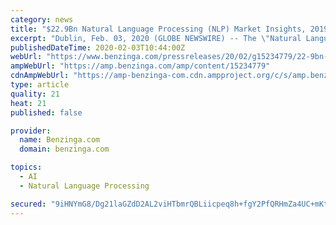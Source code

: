 ```yaml
---
category: news
title: "$22.9Bn Natural Language Processing (NLP) Market Insights, 2019-2024: Projected to Exhibit a CAGR of 19.7%"
excerpt: "Dublin, Feb. 03, 2020 (GLOBE NEWSWIRE) -- The \"Natural Language Processing Market Research Report: By Type, Deployment Type, Component, Application, Industry -"
publishedDateTime: 2020-02-03T10:44:00Z
webUrl: "https://www.benzinga.com/pressreleases/20/02/g15234779/22-9bn-natural-language-processing-nlp-market-insights-2019-2024-projected-to-exhibit-a-cagr-of-19"
ampWebUrl: "https://amp.benzinga.com/amp/content/15234779"
cdnAmpWebUrl: "https://amp-benzinga-com.cdn.ampproject.org/c/s/amp.benzinga.com/amp/content/15234779"
type: article
quality: 21
heat: 21
published: false

provider:
  name: Benzinga.com
  domain: benzinga.com

topics:
  - AI
  - Natural Language Processing

secured: "9iHNYmG8/Dg21laGZdD2AL2viHTbmrQBLiicpeq8h+fgY2PfQRHmZa4UC+mKtZg9C82wj7Q3cr2TqnqS6w3dUyxhYeqp7wdMNpgiWNFh2hqQnVzjf5eN8xsJBjxwPH/FqOdBCXelLhz5if1HzGrDvEo/hxk38uekLejiitvA16aQVnObPsJmza8Lq/g1ZZtimOmJvyJGaOBBtfWO9OBqSrKdL75P3SxNSXoFiZvEqTpaJpZRXaaUZymYWVpYguKkp8KyFkeiEYy1A+CB4Gp64qHcGWEN5fWNjuRJLk8Nfq7wNEvM1DkWyd75A4DWte5k;l/xdCVcmvXDmrH1C5Qp7/g=="
---
```


